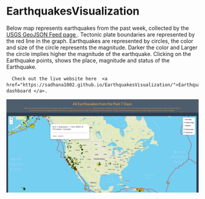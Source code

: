 # EarthquakesVisualization

Below map represents earthquakes from the past week, collected by the 
      <a href="http://earthquake.usgs.gov/earthquakes/feed/v1.0/geojson.php">USGS GeoJSON Feed page </a>. 
      Tectonic plate boundaries are represented by the red line in the graph.
      Earthquakes are represented by circles, the color and size of the circle represents the magnitude. 
      Darker the color and Larger the circle implies higher the magnitude of the earthquake. 
      Clicking on the Earthquake points, shows the place, magnitude and status of the Earthquake.
      
      Check out the live website here  <a href="https://sadhana1002.github.io/EarthquakesVisualization/">Earthquake dashboard </a>.  

![earthquakes map visualization](https://github.com/sadhana1002/EarthquakesVisualization/blob/master/earthquakes_page.png)
